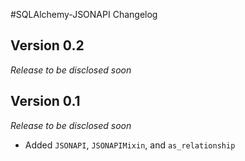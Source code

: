 #SQLAlchemy-JSONAPI Changelog

## Version 0.2

*Release to be disclosed soon*

## Version 0.1

*Release to be disclosed soon*

* Added `JSONAPI`, `JSONAPIMixin`, and `as_relationship`
